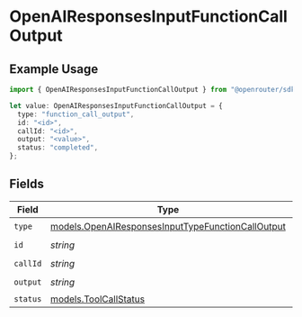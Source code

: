 # OpenAIResponsesInputFunctionCallOutput

## Example Usage

```typescript
import { OpenAIResponsesInputFunctionCallOutput } from "@openrouter/sdk/models";

let value: OpenAIResponsesInputFunctionCallOutput = {
  type: "function_call_output",
  id: "<id>",
  callId: "<id>",
  output: "<value>",
  status: "completed",
};
```

## Fields

| Field                                                                                                        | Type                                                                                                         | Required                                                                                                     | Description                                                                                                  | Example                                                                                                      |
| ------------------------------------------------------------------------------------------------------------ | ------------------------------------------------------------------------------------------------------------ | ------------------------------------------------------------------------------------------------------------ | ------------------------------------------------------------------------------------------------------------ | ------------------------------------------------------------------------------------------------------------ |
| `type`                                                                                                       | [models.OpenAIResponsesInputTypeFunctionCallOutput](../models/openairesponsesinputtypefunctioncalloutput.md) | :heavy_check_mark:                                                                                           | N/A                                                                                                          |                                                                                                              |
| `id`                                                                                                         | *string*                                                                                                     | :heavy_check_mark:                                                                                           | N/A                                                                                                          |                                                                                                              |
| `callId`                                                                                                     | *string*                                                                                                     | :heavy_check_mark:                                                                                           | N/A                                                                                                          |                                                                                                              |
| `output`                                                                                                     | *string*                                                                                                     | :heavy_check_mark:                                                                                           | N/A                                                                                                          |                                                                                                              |
| `status`                                                                                                     | [models.ToolCallStatus](../models/toolcallstatus.md)                                                         | :heavy_minus_sign:                                                                                           | N/A                                                                                                          | completed                                                                                                    |